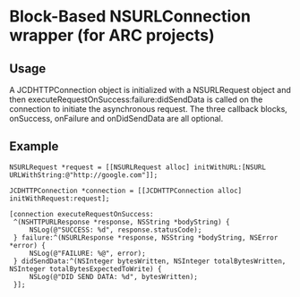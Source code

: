 # Block-Based NSURLConnection wrapper (for ARC projects)

## Usage

A JCDHTTPConnection object is initialized with a NSURLRequest object and then executeRequestOnSuccess:failure:didSendData is called on the connection to initiate the asynchronous request. The three callback blocks, onSuccess, onFailure and onDidSendData are all optional.

## Example

```objc    
NSURLRequest *request = [[NSURLRequest alloc] initWithURL:[NSURL URLWithString:@"http://google.com"]];

JCDHTTPConnection *connection = [[JCDHTTPConnection alloc] initWithRequest:request];

[connection executeRequestOnSuccess:
 ^(NSHTTPURLResponse *response, NSString *bodyString) {
     NSLog(@"SUCCESS: %d", response.statusCode);
 } failure:^(NSURLResponse *response, NSString *bodyString, NSError *error) {
     NSLog(@"FAILURE: %@", error);
 } didSendData:^(NSInteger bytesWritten, NSInteger totalBytesWritten, NSInteger totalBytesExpectedToWrite) {
     NSLog(@"DID SEND DATA: %d", bytesWritten);
 }];
```
 